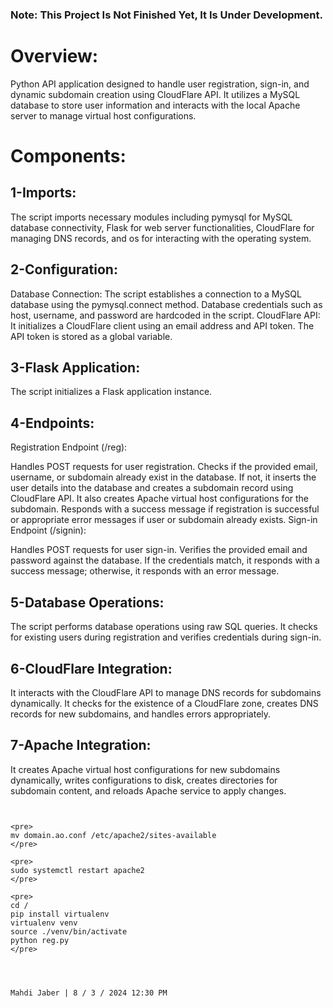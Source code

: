 ### Note: This Project Is Not Finished Yet, It Is Under Development.

# Overview:
Python API application designed to handle user registration, sign-in, and dynamic subdomain creation using CloudFlare API. It utilizes a MySQL database to store user information and interacts with the local Apache server to manage virtual host configurations.

# Components:
## 1-Imports:

The script imports necessary modules including pymysql for MySQL database connectivity, Flask for web server functionalities, CloudFlare for managing DNS records, and os for interacting with the operating system.
## 2-Configuration:

Database Connection: The script establishes a connection to a MySQL database using the pymysql.connect method. Database credentials such as host, username, and password are hardcoded in the script.
CloudFlare API: It initializes a CloudFlare client using an email address and API token. The API token is stored as a global variable.
## 3-Flask Application:

The script initializes a Flask application instance.
## 4-Endpoints:

Registration Endpoint (/reg):

Handles POST requests for user registration.
Checks if the provided email, username, or subdomain already exist in the database. If not, it inserts the user details into the database and creates a subdomain record using CloudFlare API. It also creates Apache virtual host configurations for the subdomain.
Responds with a success message if registration is successful or appropriate error messages if user or subdomain already exists.
Sign-in Endpoint (/signin):

Handles POST requests for user sign-in.
Verifies the provided email and password against the database. If the credentials match, it responds with a success message; otherwise, it responds with an error message.
## 5-Database Operations:

The script performs database operations using raw SQL queries. It checks for existing users during registration and verifies credentials during sign-in.
## 6-CloudFlare Integration:

It interacts with the CloudFlare API to manage DNS records for subdomains dynamically. It checks for the existence of a CloudFlare zone, creates DNS records for new subdomains, and handles errors appropriately.
## 7-Apache Integration:

It creates Apache virtual host configurations for new subdomains dynamically, writes configurations to disk, creates directories for subdomain content, and reloads Apache service to apply changes.




~~~~~~~~~~~~~~~~~~~~~~~~~~~~~~~~~~~~~~~~~~~~


<pre>
mv domain.ao.conf /etc/apache2/sites-available
</pre>

<pre>
sudo systemctl restart apache2 
</pre>

<pre>
cd /
pip install virtualenv
virtualenv venv
source ./venv/bin/activate
python reg.py 
</pre>




Mahdi Jaber | 8 / 3 / 2024 12:30 PM
